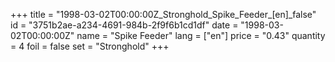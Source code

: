 +++
title = "1998-03-02T00:00:00Z_Stronghold_Spike_Feeder_[en]_false"
id = "3751b2ae-a234-4691-984b-2f9f6b1cd1df"
date = "1998-03-02T00:00:00Z"
name = "Spike Feeder"
lang = ["en"]
price = "0.43"
quantity = 4
foil = false
set = "Stronghold"
+++
